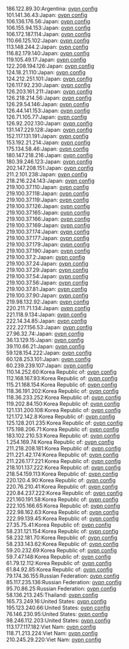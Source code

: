 186.122.89.30:Argentina: [ovpn config](vpn/186_122_89_30.ovpn)  
101.141.36.43:Japan: [ovpn config](vpn/101_141_36_43.ovpn)  
106.136.176.56:Japan: [ovpn config](vpn/106_136_176_56.ovpn)  
106.155.94.153:Japan: [ovpn config](vpn/106_155_94_153.ovpn)  
106.172.187.114:Japan: [ovpn config](vpn/106_172_187_114.ovpn)  
110.66.125.102:Japan: [ovpn config](vpn/110_66_125_102.ovpn)  
113.148.244.2:Japan: [ovpn config](vpn/113_148_244_2.ovpn)  
116.82.179.140:Japan: [ovpn config](vpn/116_82_179_140.ovpn)  
119.105.49.17:Japan: [ovpn config](vpn/119_105_49_17.ovpn)  
122.208.194.126:Japan: [ovpn config](vpn/122_208_194_126.ovpn)  
124.18.21.110:Japan: [ovpn config](vpn/124_18_21_110.ovpn)  
124.212.251.101:Japan: [ovpn config](vpn/124_212_251_101.ovpn)  
126.117.92.230:Japan: [ovpn config](vpn/126_117_92_230.ovpn)  
126.203.161.211:Japan: [ovpn config](vpn/126_203_161_211.ovpn)  
126.218.214.56:Japan: [ovpn config](vpn/126_218_214_56.ovpn)  
126.29.54.146:Japan: [ovpn config](vpn/126_29_54_146.ovpn)  
126.44.141.153:Japan: [ovpn config](vpn/126_44_141_153.ovpn)  
126.71.105.77:Japan: [ovpn config](vpn/126_71_105_77.ovpn)  
126.92.202.130:Japan: [ovpn config](vpn/126_92_202_130.ovpn)  
131.147.229.128:Japan: [ovpn config](vpn/131_147_229_128.ovpn)  
152.117.131.191:Japan: [ovpn config](vpn/152_117_131_191.ovpn)  
153.192.21.214:Japan: [ovpn config](vpn/153_192_21_214.ovpn)  
175.134.58.46:Japan: [ovpn config](vpn/175_134_58_46.ovpn)  
180.147.218.216:Japan: [ovpn config](vpn/180_147_218_216.ovpn)  
180.39.246.123:Japan: [ovpn config](vpn/180_39_246_123.ovpn)  
202.147.208.151:Japan: [ovpn config](vpn/202_147_208_151.ovpn)  
211.2.101.238:Japan: [ovpn config](vpn/211_2_101_238.ovpn)  
218.216.224.143:Japan: [ovpn config](vpn/218_216_224_143.ovpn)  
219.100.37.110:Japan: [ovpn config](vpn/219_100_37_110.ovpn)  
219.100.37.118:Japan: [ovpn config](vpn/219_100_37_118.ovpn)  
219.100.37.119:Japan: [ovpn config](vpn/219_100_37_119.ovpn)  
219.100.37.126:Japan: [ovpn config](vpn/219_100_37_126.ovpn)  
219.100.37.165:Japan: [ovpn config](vpn/219_100_37_165.ovpn)  
219.100.37.166:Japan: [ovpn config](vpn/219_100_37_166.ovpn)  
219.100.37.169:Japan: [ovpn config](vpn/219_100_37_169.ovpn)  
219.100.37.174:Japan: [ovpn config](vpn/219_100_37_174.ovpn)  
219.100.37.177:Japan: [ovpn config](vpn/219_100_37_177.ovpn)  
219.100.37.179:Japan: [ovpn config](vpn/219_100_37_179.ovpn)  
219.100.37.190:Japan: [ovpn config](vpn/219_100_37_190.ovpn)  
219.100.37.2:Japan: [ovpn config](vpn/219_100_37_2.ovpn)  
219.100.37.24:Japan: [ovpn config](vpn/219_100_37_24.ovpn)  
219.100.37.29:Japan: [ovpn config](vpn/219_100_37_29.ovpn)  
219.100.37.54:Japan: [ovpn config](vpn/219_100_37_54.ovpn)  
219.100.37.56:Japan: [ovpn config](vpn/219_100_37_56.ovpn)  
219.100.37.81:Japan: [ovpn config](vpn/219_100_37_81.ovpn)  
219.100.37.90:Japan: [ovpn config](vpn/219_100_37_90.ovpn)  
219.98.132.92:Japan: [ovpn config](vpn/219_98_132_92.ovpn)  
220.211.71.134:Japan: [ovpn config](vpn/220_211_71_134.ovpn)  
221.118.9.134:Japan: [ovpn config](vpn/221_118_9_134.ovpn)  
222.14.34.85:Japan: [ovpn config](vpn/222_14_34_85.ovpn)  
222.227.156.53:Japan: [ovpn config](vpn/222_227_156_53.ovpn)  
27.96.32.74:Japan: [ovpn config](vpn/27_96_32_74.ovpn)  
36.13.129.15:Japan: [ovpn config](vpn/36_13_129_15.ovpn)  
39.110.66.21:Japan: [ovpn config](vpn/39_110_66_21.ovpn)  
59.128.154.222:Japan: [ovpn config](vpn/59_128_154_222.ovpn)  
60.128.253.101:Japan: [ovpn config](vpn/60_128_253_101.ovpn)  
60.239.239.107:Japan: [ovpn config](vpn/60_239_239_107.ovpn)  
110.14.252.60:Korea Republic of: [ovpn config](vpn/110_14_252_60.ovpn)  
112.168.167.93:Korea Republic of: [ovpn config](vpn/112_168_167_93.ovpn)  
115.21.168.154:Korea Republic of: [ovpn config](vpn/115_21_168_154.ovpn)  
118.36.191.202:Korea Republic of: [ovpn config](vpn/118_36_191_202.ovpn)  
118.36.233.252:Korea Republic of: [ovpn config](vpn/118_36_233_252.ovpn)  
119.202.84.150:Korea Republic of: [ovpn config](vpn/119_202_84_150.ovpn)  
121.131.200.108:Korea Republic of: [ovpn config](vpn/121_131_200_108.ovpn)  
121.172.142.8:Korea Republic of: [ovpn config](vpn/121_172_142_8.ovpn)  
125.128.201.235:Korea Republic of: [ovpn config](vpn/125_128_201_235.ovpn)  
175.198.206.71:Korea Republic of: [ovpn config](vpn/175_198_206_71.ovpn)  
183.102.210.53:Korea Republic of: [ovpn config](vpn/183_102_210_53.ovpn)  
1.254.169.74:Korea Republic of: [ovpn config](vpn/1_254_169_74.ovpn)  
211.218.208.181:Korea Republic of: [ovpn config](vpn/211_218_208_181.ovpn)  
211.221.42.174:Korea Republic of: [ovpn config](vpn/211_221_42_174.ovpn)  
211.226.177.221:Korea Republic of: [ovpn config](vpn/211_226_177_221.ovpn)  
218.101.137.222:Korea Republic of: [ovpn config](vpn/218_101_137_222.ovpn)  
218.54.159.113:Korea Republic of: [ovpn config](vpn/218_54_159_113.ovpn)  
220.120.4.90:Korea Republic of: [ovpn config](vpn/220_120_4_90.ovpn)  
220.76.210.41:Korea Republic of: [ovpn config](vpn/220_76_210_41.ovpn)  
220.84.237.222:Korea Republic of: [ovpn config](vpn/220_84_237_222.ovpn)  
221.160.191.58:Korea Republic of: [ovpn config](vpn/221_160_191_58.ovpn)  
222.105.166.65:Korea Republic of: [ovpn config](vpn/222_105_166_65.ovpn)  
222.98.162.63:Korea Republic of: [ovpn config](vpn/222_98_162_63.ovpn)  
222.99.139.45:Korea Republic of: [ovpn config](vpn/222_99_139_45.ovpn)  
27.35.75.41:Korea Republic of: [ovpn config](vpn/27_35_75_41.ovpn)  
58.231.121.154:Korea Republic of: [ovpn config](vpn/58_231_121_154.ovpn)  
58.232.181.70:Korea Republic of: [ovpn config](vpn/58_232_181_70.ovpn)  
58.233.143.62:Korea Republic of: [ovpn config](vpn/58_233_143_62.ovpn)  
59.20.232.69:Korea Republic of: [ovpn config](vpn/59_20_232_69.ovpn)  
59.7.47.148:Korea Republic of: [ovpn config](vpn/59_7_47_148.ovpn)  
61.79.12.112:Korea Republic of: [ovpn config](vpn/61_79_12_112.ovpn)  
61.84.92.85:Korea Republic of: [ovpn config](vpn/61_84_92_85.ovpn)  
79.174.36.155:Russian Federation: [ovpn config](vpn/79_174_36_155.ovpn)  
85.117.235.136:Russian Federation: [ovpn config](vpn/85_117_235_136.ovpn)  
95.70.86.25:Russian Federation: [ovpn config](vpn/95_70_86_25.ovpn)  
58.136.213.245:Thailand: [ovpn config](vpn/58_136_213_245.ovpn)  
165.73.249.16:United States: [ovpn config](vpn/165_73_249_16.ovpn)  
195.123.240.66:United States: [ovpn config](vpn/195_123_240_66.ovpn)  
76.146.230.95:United States: [ovpn config](vpn/76_146_230_95.ovpn)  
98.246.112.203:United States: [ovpn config](vpn/98_246_112_203.ovpn)  
113.177.117.182:Viet Nam: [ovpn config](vpn/113_177_117_182.ovpn)  
118.71.213.224:Viet Nam: [ovpn config](vpn/118_71_213_224.ovpn)  
210.245.29.220:Viet Nam: [ovpn config](vpn/210_245_29_220.ovpn)  

